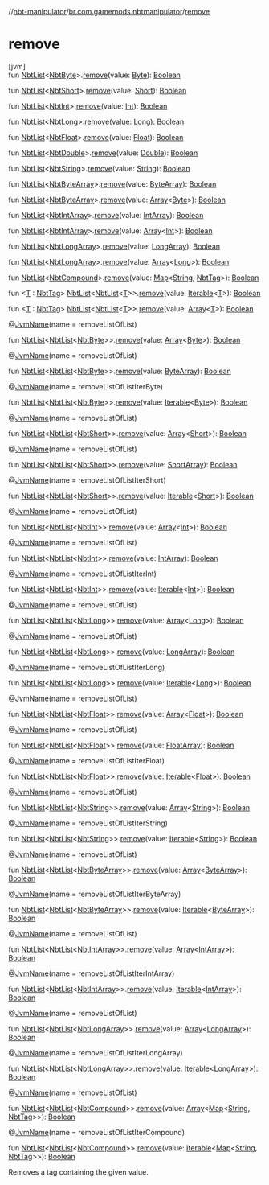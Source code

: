 //[nbt-manipulator](../../index.md)/[br.com.gamemods.nbtmanipulator](index.md)/[remove](remove.md)

# remove

[jvm]\
fun [NbtList](-nbt-list/index.md)<[NbtByte](-nbt-byte/index.md)>.[remove](remove.md)(value: [Byte](https://kotlinlang.org/api/latest/jvm/stdlib/kotlin/-byte/index.html)): [Boolean](https://kotlinlang.org/api/latest/jvm/stdlib/kotlin/-boolean/index.html)

fun [NbtList](-nbt-list/index.md)<[NbtShort](-nbt-short/index.md)>.[remove](remove.md)(value: [Short](https://kotlinlang.org/api/latest/jvm/stdlib/kotlin/-short/index.html)): [Boolean](https://kotlinlang.org/api/latest/jvm/stdlib/kotlin/-boolean/index.html)

fun [NbtList](-nbt-list/index.md)<[NbtInt](-nbt-int/index.md)>.[remove](remove.md)(value: [Int](https://kotlinlang.org/api/latest/jvm/stdlib/kotlin/-int/index.html)): [Boolean](https://kotlinlang.org/api/latest/jvm/stdlib/kotlin/-boolean/index.html)

fun [NbtList](-nbt-list/index.md)<[NbtLong](-nbt-long/index.md)>.[remove](remove.md)(value: [Long](https://kotlinlang.org/api/latest/jvm/stdlib/kotlin/-long/index.html)): [Boolean](https://kotlinlang.org/api/latest/jvm/stdlib/kotlin/-boolean/index.html)

fun [NbtList](-nbt-list/index.md)<[NbtFloat](-nbt-float/index.md)>.[remove](remove.md)(value: [Float](https://kotlinlang.org/api/latest/jvm/stdlib/kotlin/-float/index.html)): [Boolean](https://kotlinlang.org/api/latest/jvm/stdlib/kotlin/-boolean/index.html)

fun [NbtList](-nbt-list/index.md)<[NbtDouble](-nbt-double/index.md)>.[remove](remove.md)(value: [Double](https://kotlinlang.org/api/latest/jvm/stdlib/kotlin/-double/index.html)): [Boolean](https://kotlinlang.org/api/latest/jvm/stdlib/kotlin/-boolean/index.html)

fun [NbtList](-nbt-list/index.md)<[NbtString](-nbt-string/index.md)>.[remove](remove.md)(value: [String](https://kotlinlang.org/api/latest/jvm/stdlib/kotlin/-string/index.html)): [Boolean](https://kotlinlang.org/api/latest/jvm/stdlib/kotlin/-boolean/index.html)

fun [NbtList](-nbt-list/index.md)<[NbtByteArray](-nbt-byte-array/index.md)>.[remove](remove.md)(value: [ByteArray](https://kotlinlang.org/api/latest/jvm/stdlib/kotlin/-byte-array/index.html)): [Boolean](https://kotlinlang.org/api/latest/jvm/stdlib/kotlin/-boolean/index.html)

fun [NbtList](-nbt-list/index.md)<[NbtByteArray](-nbt-byte-array/index.md)>.[remove](remove.md)(value: [Array](https://kotlinlang.org/api/latest/jvm/stdlib/kotlin/-array/index.html)<[Byte](https://kotlinlang.org/api/latest/jvm/stdlib/kotlin/-byte/index.html)>): [Boolean](https://kotlinlang.org/api/latest/jvm/stdlib/kotlin/-boolean/index.html)

fun [NbtList](-nbt-list/index.md)<[NbtIntArray](-nbt-int-array/index.md)>.[remove](remove.md)(value: [IntArray](https://kotlinlang.org/api/latest/jvm/stdlib/kotlin/-int-array/index.html)): [Boolean](https://kotlinlang.org/api/latest/jvm/stdlib/kotlin/-boolean/index.html)

fun [NbtList](-nbt-list/index.md)<[NbtIntArray](-nbt-int-array/index.md)>.[remove](remove.md)(value: [Array](https://kotlinlang.org/api/latest/jvm/stdlib/kotlin/-array/index.html)<[Int](https://kotlinlang.org/api/latest/jvm/stdlib/kotlin/-int/index.html)>): [Boolean](https://kotlinlang.org/api/latest/jvm/stdlib/kotlin/-boolean/index.html)

fun [NbtList](-nbt-list/index.md)<[NbtLongArray](-nbt-long-array/index.md)>.[remove](remove.md)(value: [LongArray](https://kotlinlang.org/api/latest/jvm/stdlib/kotlin/-long-array/index.html)): [Boolean](https://kotlinlang.org/api/latest/jvm/stdlib/kotlin/-boolean/index.html)

fun [NbtList](-nbt-list/index.md)<[NbtLongArray](-nbt-long-array/index.md)>.[remove](remove.md)(value: [Array](https://kotlinlang.org/api/latest/jvm/stdlib/kotlin/-array/index.html)<[Long](https://kotlinlang.org/api/latest/jvm/stdlib/kotlin/-long/index.html)>): [Boolean](https://kotlinlang.org/api/latest/jvm/stdlib/kotlin/-boolean/index.html)

fun [NbtList](-nbt-list/index.md)<[NbtCompound](-nbt-compound/index.md)>.[remove](remove.md)(value: [Map](https://kotlinlang.org/api/latest/jvm/stdlib/kotlin.collections/-map/index.html)<[String](https://kotlinlang.org/api/latest/jvm/stdlib/kotlin/-string/index.html), [NbtTag](-nbt-tag/index.md)>): [Boolean](https://kotlinlang.org/api/latest/jvm/stdlib/kotlin/-boolean/index.html)

fun <[T](remove.md) : [NbtTag](-nbt-tag/index.md)> [NbtList](-nbt-list/index.md)<[NbtList](-nbt-list/index.md)<[T](remove.md)>>.[remove](remove.md)(value: [Iterable](https://kotlinlang.org/api/latest/jvm/stdlib/kotlin.collections/-iterable/index.html)<[T](remove.md)>): [Boolean](https://kotlinlang.org/api/latest/jvm/stdlib/kotlin/-boolean/index.html)

fun <[T](remove.md) : [NbtTag](-nbt-tag/index.md)> [NbtList](-nbt-list/index.md)<[NbtList](-nbt-list/index.md)<[T](remove.md)>>.[remove](remove.md)(value: [Array](https://kotlinlang.org/api/latest/jvm/stdlib/kotlin/-array/index.html)<[T](remove.md)>): [Boolean](https://kotlinlang.org/api/latest/jvm/stdlib/kotlin/-boolean/index.html)

@[JvmName](https://kotlinlang.org/api/latest/jvm/stdlib/kotlin.jvm/-jvm-name/index.html)(name = removeListOfList)

fun [NbtList](-nbt-list/index.md)<[NbtList](-nbt-list/index.md)<[NbtByte](-nbt-byte/index.md)>>.[remove](remove.md)(value: [Array](https://kotlinlang.org/api/latest/jvm/stdlib/kotlin/-array/index.html)<[Byte](https://kotlinlang.org/api/latest/jvm/stdlib/kotlin/-byte/index.html)>): [Boolean](https://kotlinlang.org/api/latest/jvm/stdlib/kotlin/-boolean/index.html)

@[JvmName](https://kotlinlang.org/api/latest/jvm/stdlib/kotlin.jvm/-jvm-name/index.html)(name = removeListOfList)

fun [NbtList](-nbt-list/index.md)<[NbtList](-nbt-list/index.md)<[NbtByte](-nbt-byte/index.md)>>.[remove](remove.md)(value: [ByteArray](https://kotlinlang.org/api/latest/jvm/stdlib/kotlin/-byte-array/index.html)): [Boolean](https://kotlinlang.org/api/latest/jvm/stdlib/kotlin/-boolean/index.html)

@[JvmName](https://kotlinlang.org/api/latest/jvm/stdlib/kotlin.jvm/-jvm-name/index.html)(name = removeListOfListIterByte)

fun [NbtList](-nbt-list/index.md)<[NbtList](-nbt-list/index.md)<[NbtByte](-nbt-byte/index.md)>>.[remove](remove.md)(value: [Iterable](https://kotlinlang.org/api/latest/jvm/stdlib/kotlin.collections/-iterable/index.html)<[Byte](https://kotlinlang.org/api/latest/jvm/stdlib/kotlin/-byte/index.html)>): [Boolean](https://kotlinlang.org/api/latest/jvm/stdlib/kotlin/-boolean/index.html)

@[JvmName](https://kotlinlang.org/api/latest/jvm/stdlib/kotlin.jvm/-jvm-name/index.html)(name = removeListOfList)

fun [NbtList](-nbt-list/index.md)<[NbtList](-nbt-list/index.md)<[NbtShort](-nbt-short/index.md)>>.[remove](remove.md)(value: [Array](https://kotlinlang.org/api/latest/jvm/stdlib/kotlin/-array/index.html)<[Short](https://kotlinlang.org/api/latest/jvm/stdlib/kotlin/-short/index.html)>): [Boolean](https://kotlinlang.org/api/latest/jvm/stdlib/kotlin/-boolean/index.html)

@[JvmName](https://kotlinlang.org/api/latest/jvm/stdlib/kotlin.jvm/-jvm-name/index.html)(name = removeListOfList)

fun [NbtList](-nbt-list/index.md)<[NbtList](-nbt-list/index.md)<[NbtShort](-nbt-short/index.md)>>.[remove](remove.md)(value: [ShortArray](https://kotlinlang.org/api/latest/jvm/stdlib/kotlin/-short-array/index.html)): [Boolean](https://kotlinlang.org/api/latest/jvm/stdlib/kotlin/-boolean/index.html)

@[JvmName](https://kotlinlang.org/api/latest/jvm/stdlib/kotlin.jvm/-jvm-name/index.html)(name = removeListOfListIterShort)

fun [NbtList](-nbt-list/index.md)<[NbtList](-nbt-list/index.md)<[NbtShort](-nbt-short/index.md)>>.[remove](remove.md)(value: [Iterable](https://kotlinlang.org/api/latest/jvm/stdlib/kotlin.collections/-iterable/index.html)<[Short](https://kotlinlang.org/api/latest/jvm/stdlib/kotlin/-short/index.html)>): [Boolean](https://kotlinlang.org/api/latest/jvm/stdlib/kotlin/-boolean/index.html)

@[JvmName](https://kotlinlang.org/api/latest/jvm/stdlib/kotlin.jvm/-jvm-name/index.html)(name = removeListOfList)

fun [NbtList](-nbt-list/index.md)<[NbtList](-nbt-list/index.md)<[NbtInt](-nbt-int/index.md)>>.[remove](remove.md)(value: [Array](https://kotlinlang.org/api/latest/jvm/stdlib/kotlin/-array/index.html)<[Int](https://kotlinlang.org/api/latest/jvm/stdlib/kotlin/-int/index.html)>): [Boolean](https://kotlinlang.org/api/latest/jvm/stdlib/kotlin/-boolean/index.html)

@[JvmName](https://kotlinlang.org/api/latest/jvm/stdlib/kotlin.jvm/-jvm-name/index.html)(name = removeListOfList)

fun [NbtList](-nbt-list/index.md)<[NbtList](-nbt-list/index.md)<[NbtInt](-nbt-int/index.md)>>.[remove](remove.md)(value: [IntArray](https://kotlinlang.org/api/latest/jvm/stdlib/kotlin/-int-array/index.html)): [Boolean](https://kotlinlang.org/api/latest/jvm/stdlib/kotlin/-boolean/index.html)

@[JvmName](https://kotlinlang.org/api/latest/jvm/stdlib/kotlin.jvm/-jvm-name/index.html)(name = removeListOfListIterInt)

fun [NbtList](-nbt-list/index.md)<[NbtList](-nbt-list/index.md)<[NbtInt](-nbt-int/index.md)>>.[remove](remove.md)(value: [Iterable](https://kotlinlang.org/api/latest/jvm/stdlib/kotlin.collections/-iterable/index.html)<[Int](https://kotlinlang.org/api/latest/jvm/stdlib/kotlin/-int/index.html)>): [Boolean](https://kotlinlang.org/api/latest/jvm/stdlib/kotlin/-boolean/index.html)

@[JvmName](https://kotlinlang.org/api/latest/jvm/stdlib/kotlin.jvm/-jvm-name/index.html)(name = removeListOfList)

fun [NbtList](-nbt-list/index.md)<[NbtList](-nbt-list/index.md)<[NbtLong](-nbt-long/index.md)>>.[remove](remove.md)(value: [Array](https://kotlinlang.org/api/latest/jvm/stdlib/kotlin/-array/index.html)<[Long](https://kotlinlang.org/api/latest/jvm/stdlib/kotlin/-long/index.html)>): [Boolean](https://kotlinlang.org/api/latest/jvm/stdlib/kotlin/-boolean/index.html)

@[JvmName](https://kotlinlang.org/api/latest/jvm/stdlib/kotlin.jvm/-jvm-name/index.html)(name = removeListOfList)

fun [NbtList](-nbt-list/index.md)<[NbtList](-nbt-list/index.md)<[NbtLong](-nbt-long/index.md)>>.[remove](remove.md)(value: [LongArray](https://kotlinlang.org/api/latest/jvm/stdlib/kotlin/-long-array/index.html)): [Boolean](https://kotlinlang.org/api/latest/jvm/stdlib/kotlin/-boolean/index.html)

@[JvmName](https://kotlinlang.org/api/latest/jvm/stdlib/kotlin.jvm/-jvm-name/index.html)(name = removeListOfListIterLong)

fun [NbtList](-nbt-list/index.md)<[NbtList](-nbt-list/index.md)<[NbtLong](-nbt-long/index.md)>>.[remove](remove.md)(value: [Iterable](https://kotlinlang.org/api/latest/jvm/stdlib/kotlin.collections/-iterable/index.html)<[Long](https://kotlinlang.org/api/latest/jvm/stdlib/kotlin/-long/index.html)>): [Boolean](https://kotlinlang.org/api/latest/jvm/stdlib/kotlin/-boolean/index.html)

@[JvmName](https://kotlinlang.org/api/latest/jvm/stdlib/kotlin.jvm/-jvm-name/index.html)(name = removeListOfList)

fun [NbtList](-nbt-list/index.md)<[NbtList](-nbt-list/index.md)<[NbtFloat](-nbt-float/index.md)>>.[remove](remove.md)(value: [Array](https://kotlinlang.org/api/latest/jvm/stdlib/kotlin/-array/index.html)<[Float](https://kotlinlang.org/api/latest/jvm/stdlib/kotlin/-float/index.html)>): [Boolean](https://kotlinlang.org/api/latest/jvm/stdlib/kotlin/-boolean/index.html)

@[JvmName](https://kotlinlang.org/api/latest/jvm/stdlib/kotlin.jvm/-jvm-name/index.html)(name = removeListOfList)

fun [NbtList](-nbt-list/index.md)<[NbtList](-nbt-list/index.md)<[NbtFloat](-nbt-float/index.md)>>.[remove](remove.md)(value: [FloatArray](https://kotlinlang.org/api/latest/jvm/stdlib/kotlin/-float-array/index.html)): [Boolean](https://kotlinlang.org/api/latest/jvm/stdlib/kotlin/-boolean/index.html)

@[JvmName](https://kotlinlang.org/api/latest/jvm/stdlib/kotlin.jvm/-jvm-name/index.html)(name = removeListOfListIterFloat)

fun [NbtList](-nbt-list/index.md)<[NbtList](-nbt-list/index.md)<[NbtFloat](-nbt-float/index.md)>>.[remove](remove.md)(value: [Iterable](https://kotlinlang.org/api/latest/jvm/stdlib/kotlin.collections/-iterable/index.html)<[Float](https://kotlinlang.org/api/latest/jvm/stdlib/kotlin/-float/index.html)>): [Boolean](https://kotlinlang.org/api/latest/jvm/stdlib/kotlin/-boolean/index.html)

@[JvmName](https://kotlinlang.org/api/latest/jvm/stdlib/kotlin.jvm/-jvm-name/index.html)(name = removeListOfList)

fun [NbtList](-nbt-list/index.md)<[NbtList](-nbt-list/index.md)<[NbtString](-nbt-string/index.md)>>.[remove](remove.md)(value: [Array](https://kotlinlang.org/api/latest/jvm/stdlib/kotlin/-array/index.html)<[String](https://kotlinlang.org/api/latest/jvm/stdlib/kotlin/-string/index.html)>): [Boolean](https://kotlinlang.org/api/latest/jvm/stdlib/kotlin/-boolean/index.html)

@[JvmName](https://kotlinlang.org/api/latest/jvm/stdlib/kotlin.jvm/-jvm-name/index.html)(name = removeListOfListIterString)

fun [NbtList](-nbt-list/index.md)<[NbtList](-nbt-list/index.md)<[NbtString](-nbt-string/index.md)>>.[remove](remove.md)(value: [Iterable](https://kotlinlang.org/api/latest/jvm/stdlib/kotlin.collections/-iterable/index.html)<[String](https://kotlinlang.org/api/latest/jvm/stdlib/kotlin/-string/index.html)>): [Boolean](https://kotlinlang.org/api/latest/jvm/stdlib/kotlin/-boolean/index.html)

@[JvmName](https://kotlinlang.org/api/latest/jvm/stdlib/kotlin.jvm/-jvm-name/index.html)(name = removeListOfList)

fun [NbtList](-nbt-list/index.md)<[NbtList](-nbt-list/index.md)<[NbtByteArray](-nbt-byte-array/index.md)>>.[remove](remove.md)(value: [Array](https://kotlinlang.org/api/latest/jvm/stdlib/kotlin/-array/index.html)<[ByteArray](https://kotlinlang.org/api/latest/jvm/stdlib/kotlin/-byte-array/index.html)>): [Boolean](https://kotlinlang.org/api/latest/jvm/stdlib/kotlin/-boolean/index.html)

@[JvmName](https://kotlinlang.org/api/latest/jvm/stdlib/kotlin.jvm/-jvm-name/index.html)(name = removeListOfListIterByteArray)

fun [NbtList](-nbt-list/index.md)<[NbtList](-nbt-list/index.md)<[NbtByteArray](-nbt-byte-array/index.md)>>.[remove](remove.md)(value: [Iterable](https://kotlinlang.org/api/latest/jvm/stdlib/kotlin.collections/-iterable/index.html)<[ByteArray](https://kotlinlang.org/api/latest/jvm/stdlib/kotlin/-byte-array/index.html)>): [Boolean](https://kotlinlang.org/api/latest/jvm/stdlib/kotlin/-boolean/index.html)

@[JvmName](https://kotlinlang.org/api/latest/jvm/stdlib/kotlin.jvm/-jvm-name/index.html)(name = removeListOfList)

fun [NbtList](-nbt-list/index.md)<[NbtList](-nbt-list/index.md)<[NbtIntArray](-nbt-int-array/index.md)>>.[remove](remove.md)(value: [Array](https://kotlinlang.org/api/latest/jvm/stdlib/kotlin/-array/index.html)<[IntArray](https://kotlinlang.org/api/latest/jvm/stdlib/kotlin/-int-array/index.html)>): [Boolean](https://kotlinlang.org/api/latest/jvm/stdlib/kotlin/-boolean/index.html)

@[JvmName](https://kotlinlang.org/api/latest/jvm/stdlib/kotlin.jvm/-jvm-name/index.html)(name = removeListOfListIterIntArray)

fun [NbtList](-nbt-list/index.md)<[NbtList](-nbt-list/index.md)<[NbtIntArray](-nbt-int-array/index.md)>>.[remove](remove.md)(value: [Iterable](https://kotlinlang.org/api/latest/jvm/stdlib/kotlin.collections/-iterable/index.html)<[IntArray](https://kotlinlang.org/api/latest/jvm/stdlib/kotlin/-int-array/index.html)>): [Boolean](https://kotlinlang.org/api/latest/jvm/stdlib/kotlin/-boolean/index.html)

@[JvmName](https://kotlinlang.org/api/latest/jvm/stdlib/kotlin.jvm/-jvm-name/index.html)(name = removeListOfList)

fun [NbtList](-nbt-list/index.md)<[NbtList](-nbt-list/index.md)<[NbtLongArray](-nbt-long-array/index.md)>>.[remove](remove.md)(value: [Array](https://kotlinlang.org/api/latest/jvm/stdlib/kotlin/-array/index.html)<[LongArray](https://kotlinlang.org/api/latest/jvm/stdlib/kotlin/-long-array/index.html)>): [Boolean](https://kotlinlang.org/api/latest/jvm/stdlib/kotlin/-boolean/index.html)

@[JvmName](https://kotlinlang.org/api/latest/jvm/stdlib/kotlin.jvm/-jvm-name/index.html)(name = removeListOfListIterLongArray)

fun [NbtList](-nbt-list/index.md)<[NbtList](-nbt-list/index.md)<[NbtLongArray](-nbt-long-array/index.md)>>.[remove](remove.md)(value: [Iterable](https://kotlinlang.org/api/latest/jvm/stdlib/kotlin.collections/-iterable/index.html)<[LongArray](https://kotlinlang.org/api/latest/jvm/stdlib/kotlin/-long-array/index.html)>): [Boolean](https://kotlinlang.org/api/latest/jvm/stdlib/kotlin/-boolean/index.html)

@[JvmName](https://kotlinlang.org/api/latest/jvm/stdlib/kotlin.jvm/-jvm-name/index.html)(name = removeListOfList)

fun [NbtList](-nbt-list/index.md)<[NbtList](-nbt-list/index.md)<[NbtCompound](-nbt-compound/index.md)>>.[remove](remove.md)(value: [Array](https://kotlinlang.org/api/latest/jvm/stdlib/kotlin/-array/index.html)<[Map](https://kotlinlang.org/api/latest/jvm/stdlib/kotlin.collections/-map/index.html)<[String](https://kotlinlang.org/api/latest/jvm/stdlib/kotlin/-string/index.html), [NbtTag](-nbt-tag/index.md)>>): [Boolean](https://kotlinlang.org/api/latest/jvm/stdlib/kotlin/-boolean/index.html)

@[JvmName](https://kotlinlang.org/api/latest/jvm/stdlib/kotlin.jvm/-jvm-name/index.html)(name = removeListOfListIterCompound)

fun [NbtList](-nbt-list/index.md)<[NbtList](-nbt-list/index.md)<[NbtCompound](-nbt-compound/index.md)>>.[remove](remove.md)(value: [Iterable](https://kotlinlang.org/api/latest/jvm/stdlib/kotlin.collections/-iterable/index.html)<[Map](https://kotlinlang.org/api/latest/jvm/stdlib/kotlin.collections/-map/index.html)<[String](https://kotlinlang.org/api/latest/jvm/stdlib/kotlin/-string/index.html), [NbtTag](-nbt-tag/index.md)>>): [Boolean](https://kotlinlang.org/api/latest/jvm/stdlib/kotlin/-boolean/index.html)

Removes a tag containing the given value.
